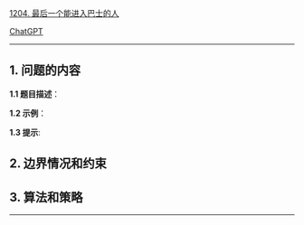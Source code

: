 [1204. 最后一个能进入巴士的人](https://leetcode.cn/problems/last-person-to-fit-in-the-bus)

[ChatGPT](chat.openai.com)

---

## 1. 问题的内容
**1.1 题目描述**：

**1.2 示例**：

**1.3 提示**:

## 2. 边界情况和约束


## 3. 算法和策略

---

